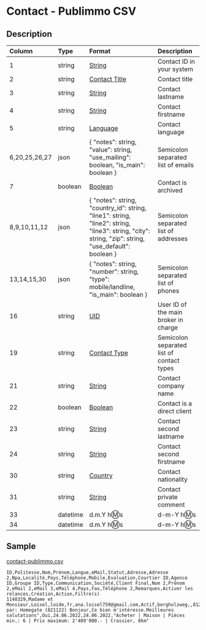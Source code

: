 # Contact - Publimmo CSV

## Description

| Column | Type | Format | Description |
| :--- | :--- | :--- | :--- |
| 1 | string | [String](https://en.wikipedia.org/wiki/String_(computer_science)) | Contact ID in your system |
| 2 | string | [Contact Title](../values/contact_title_id.md) | Contact title |
| 3 | string | [String](https://en.wikipedia.org/wiki/String_(computer_science)) | Contact lastname |
| 4 | string | [String](https://en.wikipedia.org/wiki/String_(computer_science)) | Contact firstname |
| 5 | string | [Language](../values/language_id.md) | Contact language |
| 6,20,25,26,27 | json | { "notes": string, "value": string, "use_mailing": boolean, "is_main": boolean } | Semicolon separated list of emails |
| 7 | boolean | [Boolean](https://en.wikipedia.org/wiki/Boolean_data_type) | Contact is archived |
| 8,9,10,11,12 | json | { "notes": string, "country_id": string, "line1": string, "line2": string, "line3": string, "city": string, "zip": string, "use_default": boolean } | Semicolon separated list of addresses |
| 13,14,15,30 | json | { "notes": string, "number": string, "type": mobile/landline, "is_main": boolean } | Semicolon separated list of phones |
| 16 | string | [UID](https://en.wikipedia.org/wiki/Unique_identifier) | User ID of the main broker in charge |
| 19 | string | [Contact Type](../values/contact_type_id.md) | Semicolon separated list of contact types |
| 21 | string | [String](https://en.wikipedia.org/wiki/String_(computer_science)) | Contact company name |
| 22 | boolean | [Boolean](https://en.wikipedia.org/wiki/Boolean_data_type) | Contact is a direct client |
| 23 | string | [String](https://en.wikipedia.org/wiki/String_(computer_science)) | Contact second lastname |
| 24 | string | [String](https://en.wikipedia.org/wiki/String_(computer_science)) | Contact second firstname |
| 30 | string | [Country](../values/country_id.md) | Contact nationality |
| 31 | string | [String](https://en.wikipedia.org/wiki/String_(computer_science)) | Contact private comment |
| 33 | datetime | d.m.Y h:m:s | d-m-Y h:m:s | Y-m-d h:m:s | Contact creation date & time |
| 34 | datetime | d.m.Y h:m:s | d-m-Y h:m:s | Y-m-d h:m:s | Contact update date & time |

## Sample

[contact-publimmo.csv](../samples/contact-publimmo.csv)
```
ID,Politesse,Nom,Prénom,Langue,eMail,Statut,Adresse,Adresse 2,Npa,Localité,Pays,Téléphone,Mobile,Evaluation,Courtier ID,Agence ID,Groupe ID,Type,Communication,Société,Client Final,Nom 2,Prénom 2,eMail 2,eMail 3,eMail 4,Pays,Fax,Téléphone 2,Remarques,Activer les relances,Création,Action,Filtre(s)
1148329,Madame et Monsieur,Loisel,loide,fr,ana.loisel759@gmail.com,Actif,bergholzweg,,8123,ebmatingen,CH,,0786643073,,945276,385384,585320,Acheteur,eMail,,,,,,,,CH,,,"Venu par: Homegate (821122) Bonjour,Ce bien m'intéresse.Meilleures salutations",Oui,24.06.2022,24.06.2022,"Acheter | Maison | Pièces min.: 6 | Prix maximum: 2'409'000.- | Crassier, 8km"

```
